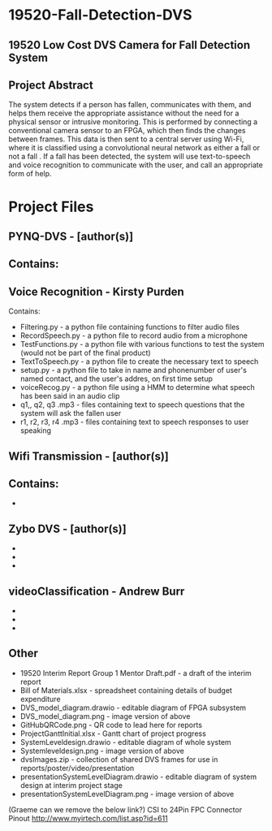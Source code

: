 # 19520-Fall-Detection-DVS
## 19520 Low Cost DVS Camera for Fall Detection System
## Project Abstract
The system detects if a person has fallen, communicates with them, and helps them receive the appropriate assistance without the need for a physical sensor or intrusive monitoring. This is performed by connecting a conventional camera sensor to an FPGA, which then finds the changes between frames. This data is then sent to a central server using Wi-Fi, where it is classified using a convolutional neural network as either a fall or not a fall  . If a fall has been detected, the system will use text-to-speech and voice recognition to communicate with the user, and call an appropriate form of help. 

# Project Files
## PYNQ-DVS - [author(s)]
Contains: 
-

## Voice Recognition - Kirsty Purden
Contains:
- Filtering.py - a python file containing functions to filter audio files
- RecordSpeech.py - a python file to record audio from a microphone
- TestFunctions.py - a python file with various functions to test the system (would not be part of the final product)
- TextToSpeech.py - a python file to create the necessary text to speech
- setup.py - a python file to take in name and phonenumber of user's named contact, and the user's addres, on first time setup
- voiceRecog.py - a python file using a HMM to determine what speech has been said in an audio clip
- q1,, q2, q3 .mp3 - files containing text to speech questions that the system will ask the fallen user
- r1, r2, r3, r4 .mp3 - files containing text to speech responses to user speaking

## Wifi Transmission - [author(s)]
Contains: 
-
-

## Zybo DVS - [author(s)]
-
-
-

## videoClassification - Andrew Burr
-
-
-

## Other
- 19520 Interim Report Group 1 Mentor Draft.pdf - a draft of the interim report
- Bill of Materials.xlsx - spreadsheet containing details of budget expenditure
- DVS_model_diagram.drawio - editable diagram of FPGA subsystem
- DVS_model_diagram.png - image version of above
- GitHubQRCode.png - QR code to lead here for reports
- ProjectGanttInitial.xlsx - Gantt chart of project progress
- SystemLeveldesign.drawio - editable diagram of whole system
- Systemleveldesign.png - image version of above
- dvsImages.zip - collection of shared DVS frames for use in reports/poster/video/presentation
- presentationSystemLevelDiagram.drawio - editable diagram of system design at interim project stage
- presentationSystemLevelDiagram.png - image version of above



(Graeme can we remove the below link?)
CSI to 24Pin FPC Connector Pinout
http://www.myirtech.com/list.asp?id=611
